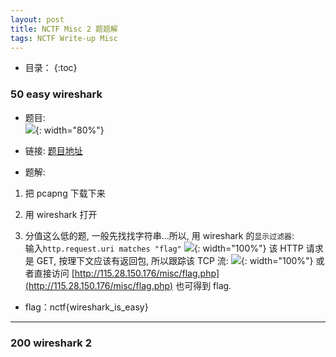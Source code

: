 ```yaml
---
layout: post
title: NCTF Misc 2 题题解
tags: NCTF Write-up Misc
---
```


* 目录：
{:toc}

### 50 easy wireshark 
* 题目:  
![](http://r.photo.store.qq.com/psb?/V11aPCg53lyBwf/SmRlvayblhs3xutKcX5CDznXRG09iggTZjLLkbOj99Y!/r/dHABAAAAAAAA){: width="80%"}

* 链接: [题目地址](http://115.28.150.176/wireshark.pcapng)

* 题解:

1. 把 pcapng 下载下来

2. 用 wireshark 打开

3. 分值这么低的题, 一般先找找字符串...所以, 用 wireshark 的`显示过滤器`:  
输入`http.request.uri matches "flag"` 
![](http://r.photo.store.qq.com/psb?/V11aPCg53lyBwf/yoR*j.98hY.bNskxG1gBDvHevW2BJXmzmbXMc*NlLdw!/r/dHABAAAAAAAA){: width="100%"}
该 HTTP 请求是 GET, 按理下文应该有返回包, 所以跟踪该 TCP 流:
![](http://r.photo.store.qq.com/psb?/V11aPCg53lyBwf/FQOhD*lLRP87txf2Yc7MIFssNb7M*irOsbKtEnJEX0g!/r/dG8BAAAAAAAA){: width="100%"}
或者直接访问 [http://115.28.150.176/misc/flag.php](http://115.28.150.176/misc/flag.php) 也可得到 flag. 

* flag：nctf{wireshark_is_easy}
<hr>

### 200 wireshark 2